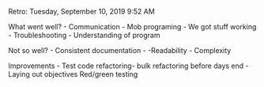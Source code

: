 Retro:
Tuesday, September 10, 2019
9:52 AM


What went well?
	- Communication
	- Mob programing
	- We got stuff working
	- Troubleshooting
	- Understanding of program
	

Not so well?
	- Consistent documentation
	- -Readability
	- Complexity

Improvements
	- Test code refactoring- bulk refactoring before days end
	- Laying out objectives 
Red/green testing 
